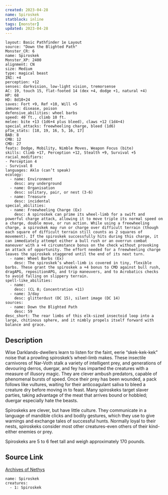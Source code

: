 ```yaml
---
created: 2023-04-28
name: Spiroskek
statblock: inline
tags: [monster]
updated: 2023-04-28
---
```

```statblock
layout: Basic Pathfinder 1e Layout
source: "Down the Blighted Path"
Monster_CR: 6
name: Spiroskek
Monster_XP: 2400
alignment: CN
size: Medium
type: magical beast
INI: +4
perception: +12
senses: darkvision, low-light vision, tremorsense
AC: 19, touch 15, flat-footed 14 (dex +4, dodge +1, natural +4)
HP: 68
HD: 8d10+24
saves: Fort +9, Ref +10, Will +5
immune: disease, poison
defensive_abilities: wheel barbs
speed: 40 ft., climb 10 ft.
melee: bite +13 (1d6+4 plus bleed), claws +12 (1d4+4)
special_attacks: freewheeling charge, bleed (1d6)
pf1e_stats: [18, 19, 16, 5, 16, 17]
BAB: 8
CMB: 12
CMD: 27
feats: Dodge, Mobility, Nimble Moves, Weapon Focus (bite)
skills: Climb +17, Perception +12, Stealth +9, Survival +5
racial_modifiers:
- Perception 4
- Survival 8
languages: Aklo (can’t speak)
ecology:
  - name: Environment
    desc: any underground
  - name: Organisation
    desc: solitary, pair, or nest (3-6)
  - name: Treasure
    desc: incidental
special_abilities:
  - name: Freewheeling Charge (Ex)
    desc: A spiroskek can prime its wheel-limb for a swift and powerful charge attack, allowing it to move triple its normal speed on a charge, double move, or run action. While using a freewheeling charge, a spiroskek may run or charge over difficult terrain (though each square of difficult terrain still counts as 2 squares of movement). If the spiroskek successfully hits during this charge, it can immediately attempt either a bull rush or an overrun combat maneuver with a +4 circumstance bonus on the check without provoking an attack of opportunity. The effort needed for a freewheeling charge leaves the spiroskek staggered until the end of its next turn.
  - name: Wheel Barbs (Ex)
    desc: The spiroskek’s wheel-limb is covered in tiny, flexible barbs. These grant the spiroskek a +4 bonus to CMD against bull rush, dragAPG, repositionAPG, and trip maneuvers, and to Acrobatics checks to avoid falling on slippery terrain.
spell-like_abilities:
  - name:
    desc: (CL 8; Concentration +11)
  - name: 3/day
    desc: glitterdust (DC 15), silent image (DC 14)
sources:
  - name: Down the Blighted Path
    desc: 59
desc_short: The rear limbs of this elk-sized insectoid loop into a large, chitinous sphere, and it nimbly propels itself forward with balance and grace.
```
## Description
Wise Darklands-dwellers learn to listen for the faint, eerie “skek-kek-kek” noise that a prowling spiroskek’s wheel-limb makes. These insectile carnivores of Nar-Voth stalk a variety of intelligent prey, and generations of devouring derros, duergar, and fey has imparted the creatures with a measure of illusory magic. They are clever ambush predators, capable of phenomenal bursts of speed. Once their prey has been wounded, a pack follows like vultures, waiting for their anticoagulant saliva to bleed a creature dry before moving in to feast. Many spiroskeks target slaver parties, taking advantage of the meat that arrives bound or hobbled; duergar especially hate the beasts.

Spiroskeks are clever, but have little culture. They communicate in a language of mandible clicks and bodily gestures, which they use to give warnings and exchange tales of successful hunts. Normally loyal to their nests, spiroskeks consider most other creatures-even others of their kind-either enemies or prey.

Spiroskeks are 5 to 6 feet tall and weigh approximately 170 pounds.
## Source Link
[Archives of Nethys](https://aonprd.com/MonsterDisplay.aspx?ItemName=Spiroskek)
```encounter-table
name: Spiroskek
creatures:
  - 1: Spiroskek
```
